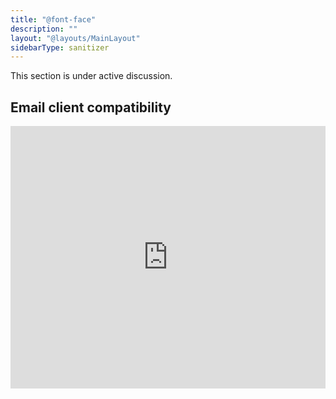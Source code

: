 ```yaml
---
title: "@font-face"
description: ""
layout: "@layouts/MainLayout"
sidebarType: sanitizer
---
```


This section is under active discussion.

## Email client compatibility

<iframe title="Can I email… @font-face" src="https://embed.caniemail.com/css-at-font-face/" width="640" height="420" style="width:100%; max-width:40rem; height:26.25rem; border:none;" loading="lazy"></iframe>